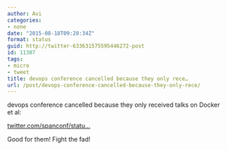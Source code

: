 ```yaml
---
author: Avi
categories:
- none
date: "2015-08-18T09:28:34Z"
format: status
guid: http://twitter-633631575595446272-post
id: 11307
tags:
- micro
- tweet
title: devops conference cancelled because they only rece…
url: /post/devops-conference-cancelled-because-they-only-rece/
---
```

devops conference cancelled because they only received talks on Docker et al:

[twitter.com/spanconf/statu…](https://twitter.com/spanconf/status/633623499542802433)

Good for them! Fight the fad!